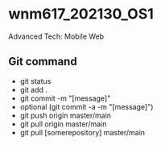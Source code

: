 # wnm617_202130_OS1
Advanced Tech: Mobile Web

## Git command
- git status
- git add .
- git commit -m "[message]"
- optional (git commit -a -m "[message]")
- git push origin master/main
- git pull origin master/main
- git pull [somerepository] master/main